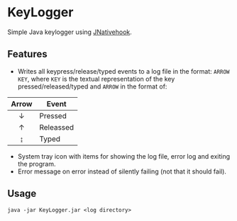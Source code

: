 # KeyLogger
Simple Java keylogger using [JNativehook](https://github.com/kwhat/jnativehook).


## Features
- Writes all keypress/release/typed events to a log file in the format: `ARROW` `KEY`, where `KEY` is the textual representation of the key pressed/released/typed and `ARROW` in the format of:

| Arrow | Event     |
|:-----:|-----------|
| ↓     | Pressed   |
| ↑     | Releassed |
| ↨     | Typed     |

- System tray icon with items for showing the log file, error log and exiting the program.
- Error message on error instead of silently failing (not that it should fail).


## Usage
`java -jar KeyLogger.jar <log directory>`
